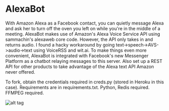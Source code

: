 # AlexaBot

With Amazon Alexa as a Facebook contact, you can quietly message Alexa and ask her to turn off the oven you left on while you're in the middle of a meeting. AlexaBot makes use of Amazon's Alexa Voice Service API using sammachin's alexaweb core code. However, the API only takes in and returns audio. I found a hacky workaround by going text->speech->AVS->audio->text using VoiceRSS and wit.ai. To make things even more convenient, AlexaBot is integrated with Facebook's new Messenger Platform as a chatbot relaying messages to this server. Also set up a REST API for other products to take advantage of the Alexa text API Amazon never offered.

To fork, obtain the credentials required in creds.py (stored in Heroku in this case). Requirements are in requirements.txt. Python, Redis required. FFMPEG required.


![alt tag](https://lh3.googleusercontent.com/iiBJOLqmzOWImrjXCsd4KJfKTUM-7fyCuL2lyNyJMyrwhLnyPcitCiS1gRcaAEFnV0VB0xdOO02PdWlXS9yMNkYoyq8Eu_7dAYrp9znwhPqIzWmDJ9AESj1C__oWJcP8Fha-bzOi-imJN0aQo5_IEVHnhgSeqXRHRQcRMJCf09XumJHlX_650Lx1ilIbMzGxQanp6iz9OwqyHRJvnIZ-nBncrAuY_IeuQtD2jSP1jfNCZCXxlmLa0CaP3uHjvHNcYEj0iEPuhr8IaGSujevJmP7kqxu31wmKH6vMBdJIMHJsAk6x6pKEoDj3xlukjnXOC4hPRzfIjuMXel3WOeuJv8cddFKOnEUyGDyn0jCfBWcYKcwDZC4x2dcj35zJ7uh7Lpu2Nn3mItlHUfb08pDoi2UDhy918Lsra7Kp2VJz1vJQnKa2ovyCDVJuLFF5sTLUuksCQ6Nu5RULARP2S-jIRi2cUkSFn6WuY9shZtcfu5j8i9VJ6PJxDO3wl-KrRjwUyPOdiRA8KgTyZQS8q9h4j_W5QBKVGjnGjKngattojkxdb4DHy4pfPslsmYeOU4sfCHByCa8Ve2fTeLIr_o1IERgSo1sH1NwaGZ1TlX-hnA=w670-h1188-no)
